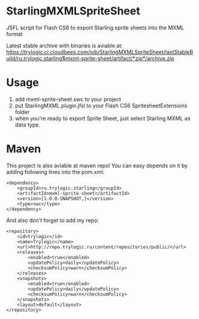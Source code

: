 StarlingMXMLSpriteSheet
=======================

JSFL script for Flash CS6 to export Starling sprite sheets into the MXML format

Latest stable archive with binaries is aviable at:
https://trylogic.ci.cloudbees.com/job/StarlingMXMLSpriteSheet/lastStableBuild/ru.trylogic.starling$mxml-sprite-sheet/artifact/*zip*/archive.zip

Usage
=======================

1. add mxml-sprite-sheet.swc to your project
2. put StarlingMXML.plugin.jfsl to your Flash CS6 SpritesheetExtensions folder
3. when you're ready to export Sprite Sheet, just select Starling MXML as data type.


Maven
=======================

This project is also aviable at maven repo! You can easy depends on it by adding following lines into the pom.xml:

	<dependency>
		<groupId>ru.trylogic.starling</groupId>
		<artifactId>mxml-sprite-sheet</artifactId>
		<version>[1.0.0-SNAPSHOT,]</version>
		<type>swc</type>
	</dependency>

And also don't forget to add my repo:

	<repository>
		<id>trylogic</id>
		<name>Trylogic</name>
		<url>http://repo.trylogic.ru/content/repositories/public/</url>
		<releases>
			<enabled>true</enabled>
			<updatePolicy>daily</updatePolicy>
			<checksumPolicy>warn</checksumPolicy>
		</releases>
		<snapshots>
			<enabled>true</enabled>
			<updatePolicy>daily</updatePolicy>
			<checksumPolicy>warn</checksumPolicy>
		</snapshots>
		<layout>default</layout>
	</repository>